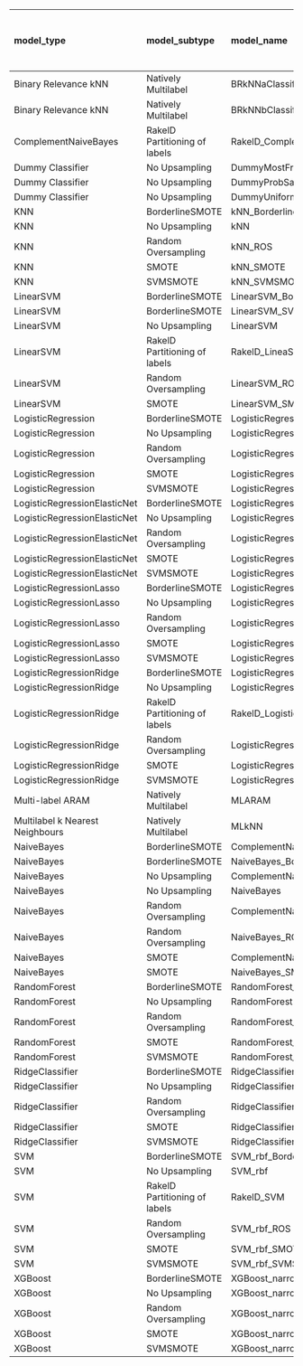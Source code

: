 | model_type                      | model_subtype                 | model_name                                   |   title |   title and first paragraph |   title and 5 sentences |   title and 10 sentences | title and first sentence each paragraph   |   raw text |
|:--------------------------------|:------------------------------|:---------------------------------------------|--------:|----------------------------:|------------------------:|-------------------------:|:------------------------------------------|-----------:|
| Binary Relevance kNN            | Natively Multilabel           | BRkNNaClassifier                             |   0.352 |                       0.332 |                   0.44  |                    0.389 | 0.392                                     |      0.607 |
| Binary Relevance kNN            | Natively Multilabel           | BRkNNbClassifier                             |   0.164 |                       0.169 |                   0.159 |                    0.191 | 0.161                                     |      0.163 |
| ComplementNaiveBayes            | RakelD Partitioning of labels | RakelD_ComplementNB                          |   0.599 |                       0.67  |                   0.705 |                    0.715 | 0.736                                     |      0.751 |
| Dummy Classifier                | No Upsampling                 | DummyMostFrequent                            |   0.166 |                       0.166 |                   0.166 |                    0.166 | 0.166                                     |      0.166 |
| Dummy Classifier                | No Upsampling                 | DummyProbSampling                            |   0.434 |                       0.419 |                   0.423 |                    0.46  | 0.401                                     |      0.424 |
| Dummy Classifier                | No Upsampling                 | DummyUniformSampling                         |   0.425 |                       0.443 |                   0.428 |                    0.421 | 0.418                                     |      0.426 |
| KNN                             | BorderlineSMOTE               | kNN_BorderlineSMOTE                          |   0.519 |                       0.456 |                   0.498 |                    0.519 | 0.393                                     |      0.553 |
| KNN                             | No Upsampling                 | kNN                                          |   0.506 |                       0.394 |                   0.495 |                    0.482 | 0.650                                     |      0.723 |
| KNN                             | Random Oversampling           | kNN_ROS                                      |   0.563 |                       0.506 |                   0.552 |                    0.546 | 0.639                                     |      0.668 |
| KNN                             | SMOTE                         | kNN_SMOTE                                    |   0.519 |                       0.502 |                   0.498 |                    0.456 | 0.370                                     |      0.551 |
| KNN                             | SVMSMOTE                      | kNN_SVMSMOTE                                 |   0     |                       0.486 |                   0.499 |                    0.533 | 0.365                                     |      0.474 |
| LinearSVM                       | BorderlineSMOTE               | LinearSVM_BorderlineSMOTE                    |   0.619 |                       0.69  |                   0.734 |                    0.745 | 0.734                                     |      0.746 |
| LinearSVM                       | BorderlineSMOTE               | LinearSVM_SVMSMOTE                           |   0     |                       0.69  |                   0.734 |                    0.745 | 0.734                                     |      0.746 |
| LinearSVM                       | No Upsampling                 | LinearSVM                                    |   0.654 |                       0.69  |                   0.734 |                    0.745 | 0.734                                     |      0.746 |
| LinearSVM                       | RakelD Partitioning of labels | RakelD_LineaSVM                              |   0.655 |                       0.67  |                   0.715 |                    0.709 | 0.720                                     |      0.731 |
| LinearSVM                       | Random Oversampling           | LinearSVM_ROS                                |   0.648 |                       0.69  |                   0.734 |                    0.745 | 0.734                                     |      0.746 |
| LinearSVM                       | SMOTE                         | LinearSVM_SMOTE                              |   0.609 |                       0.69  |                   0.734 |                    0.745 | 0.734                                     |      0.746 |
| LogisticRegression              | BorderlineSMOTE               | LogisticRegression_BorderlineSMOTE           |   0.622 |                       0.688 |                   0.719 |                    0.745 | 0.736                                     |      0.743 |
| LogisticRegression              | No Upsampling                 | LogisticRegression                           |   0.644 |                       0.674 |                   0.736 |                    0.737 | 0.707                                     |      0.756 |
| LogisticRegression              | Random Oversampling           | LogisticRegression_ROS                       |   0.647 |                       0.693 |                   0.714 |                    0.736 | 0.731                                     |      0.742 |
| LogisticRegression              | SMOTE                         | LogisticRegression_SMOTE                     |   0.597 |                       0.688 |                   0.719 |                    0.744 | 0.732                                     |      0.738 |
| LogisticRegression              | SVMSMOTE                      | LogisticRegression_SVMSMOTE                  |   0.622 |                       0.669 |                   0.682 |                    0.709 | 0.723                                     |      0.751 |
| LogisticRegressionElasticNet    | BorderlineSMOTE               | LogisticRegressionElasticNet_BorderlineSMOTE |   0.664 |                       0.698 |                   0.723 |                    0.744 | 0.746                                     |      0.756 |
| LogisticRegressionElasticNet    | No Upsampling                 | LogisticRegressionElasticNet                 |   0.682 |                       0.702 |                   0.73  |                    0.731 | 0.741                                     |      0.775 |
| LogisticRegressionElasticNet    | Random Oversampling           | LogisticRegressionElasticNet_ROS             |   0.668 |                       0.68  |                   0.717 |                    0.74  | 0.731                                     |      0.755 |
| LogisticRegressionElasticNet    | SMOTE                         | LogisticRegressionElasticNet_SMOTE           |   0.664 |                       0.687 |                   0.732 |                    0.742 | 0.735                                     |      0.77  |
| LogisticRegressionElasticNet    | SVMSMOTE                      | LogisticRegressionElasticNet_SVMSMOTE        |   0.664 |                       0.684 |                   0.729 |                    0.721 | 0.731                                     |      0.759 |
| LogisticRegressionLasso         | BorderlineSMOTE               | LogisticRegressionLasso_BorderlineSMOTE      |   0.66  |                       0.673 |                   0.714 |                    0.707 | 0.697                                     |      0.698 |
| LogisticRegressionLasso         | No Upsampling                 | LogisticRegressionLasso                      |   0.689 |                       0.672 |                   0.709 |                    0.719 | 0.714                                     |      0.71  |
| LogisticRegressionLasso         | Random Oversampling           | LogisticRegressionLasso_ROS                  |   0.669 |                       0.677 |                   0.703 |                    0.702 | 0.700                                     |      0.704 |
| LogisticRegressionLasso         | SMOTE                         | LogisticRegressionLasso_SMOTE                |   0.639 |                       0.674 |                   0.705 |                    0.713 | 0.697                                     |      0.711 |
| LogisticRegressionLasso         | SVMSMOTE                      | LogisticRegressionLasso_SVMSMOTE             |   0.674 |                       0.679 |                   0.697 |                    0.685 | 0.702                                     |      0.714 |
| LogisticRegressionRidge         | BorderlineSMOTE               | LogisticRegressionRidge_BorderlineSMOTE      |   0.645 |                       0.703 |                   0.725 |                    0.751 | 0.718                                     |      0.758 |
| LogisticRegressionRidge         | No Upsampling                 | LogisticRegressionRidge                      |   0.659 |                       0.705 |                   0.721 |                    0.742 | 0.722                                     |      0.765 |
| LogisticRegressionRidge         | RakelD Partitioning of labels | RakelD_LogisticRegression                    |   0.663 |                       0.665 |                   0.732 |                    0.724 | 0.724                                     |      0.762 |
| LogisticRegressionRidge         | Random Oversampling           | LogisticRegressionRidge_ROS                  |   0.656 |                       0.702 |                   0.725 |                    0.753 | 0.720                                     |      0.767 |
| LogisticRegressionRidge         | SMOTE                         | LogisticRegressionRidge_SMOTE                |   0.634 |                       0.708 |                   0.718 |                    0.751 | 0.719                                     |      0.752 |
| LogisticRegressionRidge         | SVMSMOTE                      | LogisticRegressionRidge_SVMSMOTE             |   0.616 |                       0.686 |                   0.71  |                    0.737 | 0.737                                     |      0.761 |
| Multi-label ARAM                | Natively Multilabel           | MLARAM                                       |   0.008 |                       0     |                   0     |                    0     | 0                                         |      0     |
| Multilabel k Nearest Neighbours | Natively Multilabel           | MLkNN                                        |   0.562 |                       0.584 |                   0.631 |                    0.583 | 0.614                                     |      0.677 |
| NaiveBayes                      | BorderlineSMOTE               | ComplementNaiveBayes_BorderlineSMOTE         |   0.614 |                       0.694 |                   0.708 |                    0.688 | 0.685                                     |      0.688 |
| NaiveBayes                      | BorderlineSMOTE               | NaiveBayes_BorderlineSMOTE                   |   0.617 |                       0.692 |                   0.714 |                    0.691 | 0.686                                     |      0.697 |
| NaiveBayes                      | No Upsampling                 | ComplementNaiveBayes                         |   0.623 |                       0.755 |                   0.775 |                    0.779 | 0.777                                     |      0.811 |
| NaiveBayes                      | No Upsampling                 | NaiveBayes                                   |   0.636 |                       0.722 |                   0.765 |                    0.754 | 0.737                                     |      0.748 |
| NaiveBayes                      | Random Oversampling           | ComplementNaiveBayes_ROS                     |   0.628 |                       0.697 |                   0.711 |                    0.701 | 0.685                                     |      0.69  |
| NaiveBayes                      | Random Oversampling           | NaiveBayes_ROS                               |   0.626 |                       0.7   |                   0.709 |                    0.691 | 0.698                                     |      0.698 |
| NaiveBayes                      | SMOTE                         | ComplementNaiveBayes_SMOTE                   |   0.621 |                       0.705 |                   0.72  |                    0.696 | 0.698                                     |      0.707 |
| NaiveBayes                      | SMOTE                         | NaiveBayes_SMOTE                             |   0.625 |                       0.705 |                   0.725 |                    0.706 | 0.705                                     |      0.693 |
| RandomForest                    | BorderlineSMOTE               | RandomForest_BorderlineSMOTE                 |   0.71  |                       0.778 |                   0.779 |                    0.763 | **0.812**                                 |      0.76  |
| RandomForest                    | No Upsampling                 | RandomForest                                 |   0.701 |                       0.779 |                   0.732 |                    0.778 | 0.805                                     |      0.786 |
| RandomForest                    | Random Oversampling           | RandomForest_ROS                             |   0.698 |                       0.714 |                   0.736 |                    0.732 | 0.808                                     |      0.749 |
| RandomForest                    | SMOTE                         | RandomForest_SMOTE                           |   0.711 |                       0.797 |                   0.757 |                    0.764 | 0.789                                     |      0.751 |
| RandomForest                    | SVMSMOTE                      | RandomForest_SVMSMOTE                        |   0.698 |                       0.738 |                   0.713 |                    0.788 | 0.790                                     |      0.766 |
| RidgeClassifier                 | BorderlineSMOTE               | RidgeClassifier_BorderlineSMOTE              |   0.645 |                       0.693 |                   0.722 |                    0.737 | 0.718                                     |      0.75  |
| RidgeClassifier                 | No Upsampling                 | RidgeClassifier                              |   0.652 |                       0.693 |                   0.722 |                    0.737 | 0.718                                     |      0.75  |
| RidgeClassifier                 | Random Oversampling           | RidgeClassifier_ROS                          |   0.652 |                       0.693 |                   0.722 |                    0.737 | 0.718                                     |      0.75  |
| RidgeClassifier                 | SMOTE                         | RidgeClassifier_SMOTE                        |   0.642 |                       0.693 |                   0.722 |                    0.737 | 0.718                                     |      0.75  |
| RidgeClassifier                 | SVMSMOTE                      | RidgeClassifier_SVMSMOTE                     |   0.626 |                       0.69  |                   0.711 |                    0.72  | 0.721                                     |      0.748 |
| SVM                             | BorderlineSMOTE               | SVM_rbf_BorderlineSMOTE                      |   0.539 |                       0.605 |                   0.681 |                    0.713 | 0.640                                     |      0.79  |
| SVM                             | No Upsampling                 | SVM_rbf                                      |   0.627 |                       0.633 |                   0.685 |                    0.629 | 0.659                                     |      0.738 |
| SVM                             | RakelD Partitioning of labels | RakelD_SVM                                   |   0.633 |                       0.604 |                   0.622 |                    0.591 | 0.541                                     |      0.626 |
| SVM                             | Random Oversampling           | SVM_rbf_ROS                                  |   0.631 |                       0.759 |                   0.712 |                    0.736 | 0.699                                     |      0.719 |
| SVM                             | SMOTE                         | SVM_rbf_SMOTE                                |   0.49  |                       0.622 |                   0.676 |                    0.715 | 0.636                                     |      0.79  |
| SVM                             | SVMSMOTE                      | SVM_rbf_SVMSMOTE                             |   0.486 |                       0.668 |                   0.679 |                    0.644 | 0.746                                     |      0.794 |
| XGBoost                         | BorderlineSMOTE               | XGBoost_narrow_BorderlineSMOTE               |   0.58  |                       0.65  |                   0.66  |                    0.712 | 0.682                                     |      0.683 |
| XGBoost                         | No Upsampling                 | XGBoost_narrow                               |   0.607 |                       0.65  |                   0.661 |                    0.709 | 0.683                                     |      0.71  |
| XGBoost                         | Random Oversampling           | XGBoost_narrow_ROS                           |   0.586 |                       0.647 |                   0.655 |                    0.679 | 0.703                                     |      0.685 |
| XGBoost                         | SMOTE                         | XGBoost_narrow_SMOTE                         |   0.636 |                       0.647 |                   0.651 |                    0.707 | 0.692                                     |      0.681 |
| XGBoost                         | SVMSMOTE                      | XGBoost_narrow_SVMSMOTE                      |   0.632 |                       0.641 |                   0.664 |                    0.717 | 0.707                                     |      0.696 |